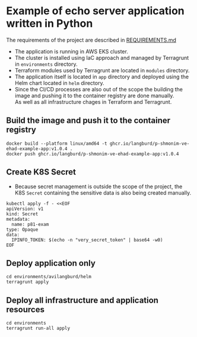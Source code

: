 # Example of echo server application written in Python

The requirements of the project are described in [REQUIREMENTS.md](REQUIREMENTS.md)

- The application is running in AWS EKS cluster.  
- The cluster is installed using IaC approach and managed by Terragrunt in `environments` directory.  
- Terraform modules used by Terragrunt are located in `modules` directory.  
- The application itself is located in `app` directory and deployed using the Helm chart located in `helm` directory.  
- Since the CI/CD processes are also out of the scope the building the image and pushing it to the container registry are done manually.  
  As well as all infrastructure chages in Terraform and Terragrunt.

## Build the image and push it to the container registry

```shell
docker build --platform linux/amd64 -t ghcr.io/langburd/p-shmonim-ve-ehad-example-app:v1.0.4 .
docker push ghcr.io/langburd/p-shmonim-ve-ehad-example-app:v1.0.4
```

## Create K8S Secret

- Because secret management is outside the scope of the project, the K8S `Secret` containing the sensitive data is also being created manually.

```shell
kubectl apply -f - <<EOF
apiVersion: v1
kind: Secret
metadata:
  name: p81-exam
type: Opaque
data:
  IPINFO_TOKEN: $(echo -n "very_secret_token" | base64 -w0)
EOF
```

## Deploy application only

```shell
cd environments/avilangburd/helm
terragrunt apply
```

## Deploy all infrastructure and application resources

```shell
cd environments
terragrunt run-all apply
```
